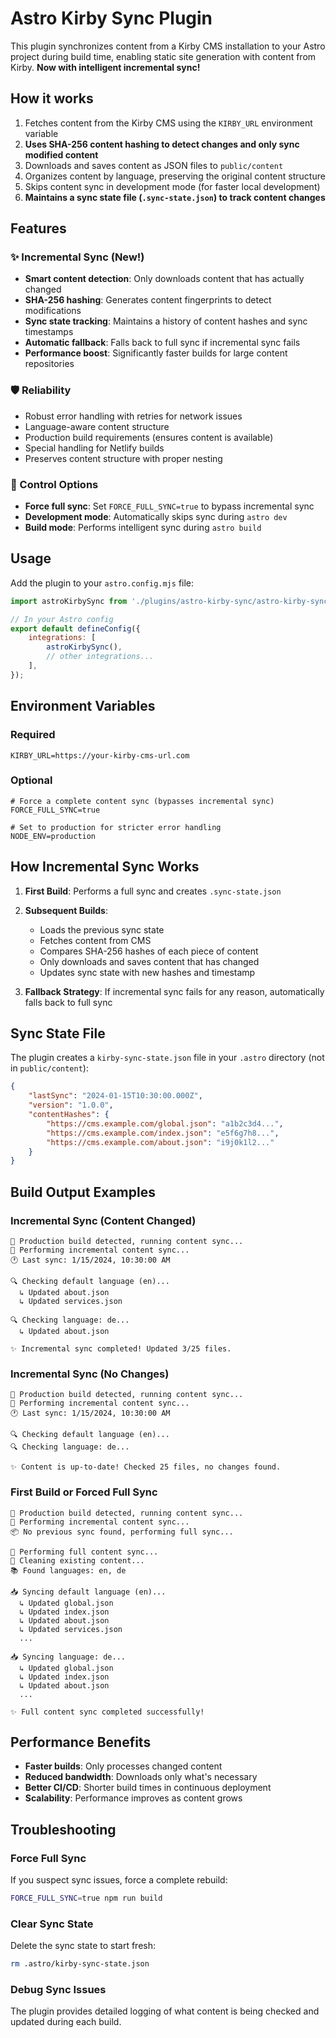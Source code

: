 # Astro Kirby Sync Plugin

This plugin synchronizes content from a Kirby CMS installation to your Astro project during build time, enabling static site generation with content from Kirby. **Now with intelligent incremental sync!**

## How it works

1. Fetches content from the Kirby CMS using the `KIRBY_URL` environment variable
2. **Uses SHA-256 content hashing to detect changes and only sync modified content**
3. Downloads and saves content as JSON files to `public/content`
4. Organizes content by language, preserving the original content structure
5. Skips content sync in development mode (for faster local development)
6. **Maintains a sync state file (`.sync-state.json`) to track content changes**

## Features

### ✨ Incremental Sync (New!)

- **Smart content detection**: Only downloads content that has actually changed
- **SHA-256 hashing**: Generates content fingerprints to detect modifications
- **Sync state tracking**: Maintains a history of content hashes and sync timestamps
- **Automatic fallback**: Falls back to full sync if incremental sync fails
- **Performance boost**: Significantly faster builds for large content repositories

### 🛡️ Reliability

- Robust error handling with retries for network issues
- Language-aware content structure
- Production build requirements (ensures content is available)
- Special handling for Netlify builds
- Preserves content structure with proper nesting

### 🔧 Control Options

- **Force full sync**: Set `FORCE_FULL_SYNC=true` to bypass incremental sync
- **Development mode**: Automatically skips sync during `astro dev`
- **Build mode**: Performs intelligent sync during `astro build`

## Usage

Add the plugin to your `astro.config.mjs` file:

```js
import astroKirbySync from './plugins/astro-kirby-sync/astro-kirby-sync.js';

// In your Astro config
export default defineConfig({
	integrations: [
		astroKirbySync(),
		// other integrations...
	],
});
```

## Environment Variables

### Required

```env
KIRBY_URL=https://your-kirby-cms-url.com
```

### Optional

```env
# Force a complete content sync (bypasses incremental sync)
FORCE_FULL_SYNC=true

# Set to production for stricter error handling
NODE_ENV=production
```

## How Incremental Sync Works

1. **First Build**: Performs a full sync and creates `.sync-state.json`
2. **Subsequent Builds**:

   - Loads the previous sync state
   - Fetches content from CMS
   - Compares SHA-256 hashes of each piece of content
   - Only downloads and saves content that has changed
   - Updates sync state with new hashes and timestamp

3. **Fallback Strategy**: If incremental sync fails for any reason, automatically falls back to full sync

## Sync State File

The plugin creates a `kirby-sync-state.json` file in your `.astro` directory (not in `public/content`):

```json
{
	"lastSync": "2024-01-15T10:30:00.000Z",
	"version": "1.0.0",
	"contentHashes": {
		"https://cms.example.com/global.json": "a1b2c3d4...",
		"https://cms.example.com/index.json": "e5f6g7h8...",
		"https://cms.example.com/about.json": "i9j0k1l2..."
	}
}
```

## Build Output Examples

### Incremental Sync (Content Changed)

```
🔄 Production build detected, running content sync...
🔄 Performing incremental content sync...
🕐 Last sync: 1/15/2024, 10:30:00 AM

🔍 Checking default language (en)...
  ↳ Updated about.json
  ↳ Updated services.json

🔍 Checking language: de...
  ↳ Updated about.json

✨ Incremental sync completed! Updated 3/25 files.
```

### Incremental Sync (No Changes)

```
🔄 Production build detected, running content sync...
🔄 Performing incremental content sync...
🕐 Last sync: 1/15/2024, 10:30:00 AM

🔍 Checking default language (en)...
🔍 Checking language: de...

✨ Content is up-to-date! Checked 25 files, no changes found.
```

### First Build or Forced Full Sync

```
🔄 Production build detected, running content sync...
🔄 Performing incremental content sync...
📦 No previous sync found, performing full sync...

🔄 Performing full content sync...
🧹 Cleaning existing content...
📚 Found languages: en, de

📥 Syncing default language (en)...
  ↳ Updated global.json
  ↳ Updated index.json
  ↳ Updated about.json
  ↳ Updated services.json
  ...

📥 Syncing language: de...
  ↳ Updated global.json
  ↳ Updated index.json
  ↳ Updated about.json
  ...

✨ Full content sync completed successfully!
```

## Performance Benefits

- **Faster builds**: Only processes changed content
- **Reduced bandwidth**: Downloads only what's necessary
- **Better CI/CD**: Shorter build times in continuous deployment
- **Scalability**: Performance improves as content grows

## Troubleshooting

### Force Full Sync

If you suspect sync issues, force a complete rebuild:

```bash
FORCE_FULL_SYNC=true npm run build
```

### Clear Sync State

Delete the sync state to start fresh:

```bash
rm .astro/kirby-sync-state.json
```

### Debug Sync Issues

The plugin provides detailed logging of what content is being checked and updated during each build.
